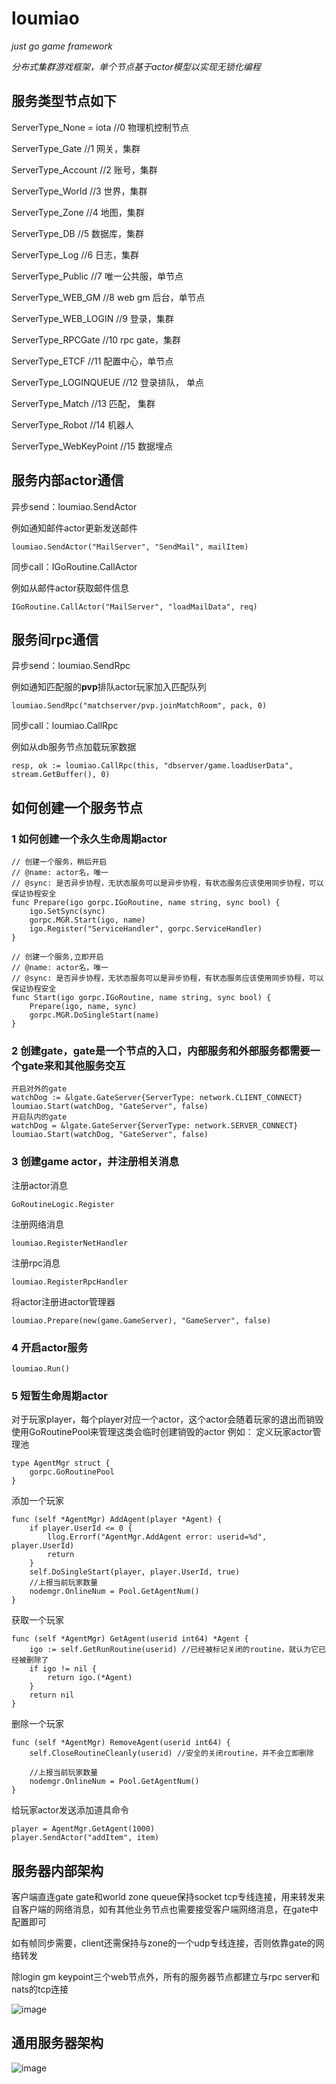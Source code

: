 # loumiao
*just go game framework*

*分布式集群游戏框架，单个节点基于actor模型以实现无锁化编程*

## 服务类型节点如下

ServerType_None      = iota //0 物理机控制节点

ServerType_Gate             //1 网关，集群

ServerType_Account          //2 账号，集群

ServerType_World            //3 世界，集群

ServerType_Zone             //4 地图，集群

ServerType_DB               //5 数据库，集群

ServerType_Log              //6 日志，集群

ServerType_Public           //7 唯一公共服，单节点

ServerType_WEB_GM           //8 web gm 后台，单节点

ServerType_WEB_LOGIN        //9 登录，集群

ServerType_RPCGate          //10 rpc gate，集群

ServerType_ETCF             //11 配置中心，单节点

ServerType_LOGINQUEUE        //12 登录排队， 单点

ServerType_Match             //13 匹配， 集群
	
ServerType_Robot             //14 机器人

ServerType_WebKeyPoint       //15 数据埋点


## 服务内部actor通信

异步send：loumiao.SendActor

例如通知邮件actor更新发送邮件
```
loumiao.SendActor("MailServer", "SendMail", mailItem)
```

同步call：IGoRoutine.CallActor


例如从邮件actor获取邮件信息
```
IGoRoutine.CallActor("MailServer", "loadMailData", req)
```

## 服务间rpc通信

异步send：loumiao.SendRpc

例如通知匹配服的**pvp**排队actor玩家加入匹配队列
```
loumiao.SendRpc("matchserver/pvp.joinMatchRoom", pack, 0)
```

同步call：loumiao.CallRpc

例如从db服务节点加载玩家数据
```
resp, ok := loumiao.CallRpc(this, "dbserver/game.loadUserData", stream.GetBuffer(), 0)
```

## 如何创建一个服务节点

### 1 如何创建一个永久生命周期actor
```
// 创建一个服务，稍后开启
// @name: actor名，唯一
// @sync: 是否异步协程，无状态服务可以是异步协程，有状态服务应该使用同步协程，可以保证协程安全
func Prepare(igo gorpc.IGoRoutine, name string, sync bool) {
	igo.SetSync(sync)
	gorpc.MGR.Start(igo, name)
	igo.Register("ServiceHandler", gorpc.ServiceHandler)
}

// 创建一个服务,立即开启
// @name: actor名，唯一
// @sync: 是否异步协程，无状态服务可以是异步协程，有状态服务应该使用同步协程，可以保证协程安全
func Start(igo gorpc.IGoRoutine, name string, sync bool) {
	Prepare(igo, name, sync)
	gorpc.MGR.DoSingleStart(name)
}
```


### 2 创建gate，gate是一个节点的入口，内部服务和外部服务都需要一个gate来和其他服务交互
```
开启对外的gate
watchDog := &lgate.GateServer{ServerType: network.CLIENT_CONNECT}
loumiao.Start(watchDog, "GateServer", false)
开启队内的gate
watchDog = &lgate.GateServer{ServerType: network.SERVER_CONNECT}
loumiao.Start(watchDog, "GateServer", false)

```

### 3 创建game actor，并注册相关消息
注册actor消息
```
GoRoutineLogic.Register
```
注册网络消息
```
loumiao.RegisterNetHandler
```
注册rpc消息
```
loumiao.RegisterRpcHandler
```
将actor注册进actor管理器
```
loumiao.Prepare(new(game.GameServer), "GameServer", false)
```

### 4 开启actor服务
```
loumiao.Run()

```

### 5 短暂生命周期actor
对于玩家player，每个player对应一个actor，这个actor会随着玩家的退出而销毁
使用GoRoutinePool来管理这类会临时创建销毁的actor
例如：
定义玩家actor管理池
```
type AgentMgr struct {
	gorpc.GoRoutinePool
}
```
添加一个玩家
```
func (self *AgentMgr) AddAgent(player *Agent) {
	if player.UserId <= 0 {
		llog.Errorf("AgentMgr.AddAgent error: userid=%d", player.UserId)
		return
	}
	self.DoSingleStart(player, player.UserId, true)
	//上报当前玩家数量
	nodemgr.OnlineNum = Pool.GetAgentNum()
}
```
获取一个玩家
```
func (self *AgentMgr) GetAgent(userid int64) *Agent {
	igo := self.GetRunRoutine(userid) //已经被标记关闭的routine，就认为它已经被删除了
	if igo != nil {
		return igo.(*Agent)
	}
	return nil
}
```
删除一个玩家
```
func (self *AgentMgr) RemoveAgent(userid int64) {
	self.CloseRoutineCleanly(userid) //安全的关闭routine，并不会立即删除

	//上报当前玩家数量
	nodemgr.OnlineNum = Pool.GetAgentNum()
}
```
给玩家actor发送添加道具命令
```
player = AgentMgr.GetAgent(1000)
player.SendActor("addItem", item)
```

## 服务器内部架构

客户端直连gate
gate和world zone queue保持socket tcp专线连接，用来转发来自客户端的网络消息，如有其他业务节点也需要接受客户端网络消息，在gate中配置即可

如有帧同步需要，client还需保持与zone的一个udp专线连接，否则依靠gate的网络转发

除login gm keypoint三个web节点外，所有的服务器节点都建立与rpc server和nats的tcp连接

![image](https://github.com/snowyyj001/loumiao/blob/master/doc/%E6%9C%8D%E5%8A%A1%E5%99%A8%E7%BB%93%E6%9E%84.png?raw=true)


## 通用服务器架构

![image](https://github.com/snowyyj001/loumiao/blob/master/doc/%E6%80%BB%E6%9E%84%E5%9B%BE.jpg?raw=true)

